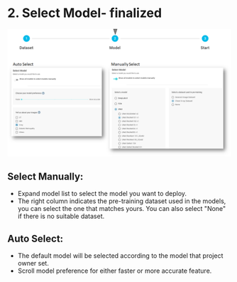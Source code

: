 # 2. Select Model- finalized

![](../../.gitbook/assets/image%20%28109%29.png)

## Select Manually:

* Expand model list to select the model you want to deploy. 
* The right column indicates the pre-training dataset used in the models, you can select the one that matches yours. You can also select "None" if there is no suitable dataset. 

## Auto Select:

* The default model will be selected according to the model that project owner set. 
* Scroll model preference for either faster or more accurate feature. 




